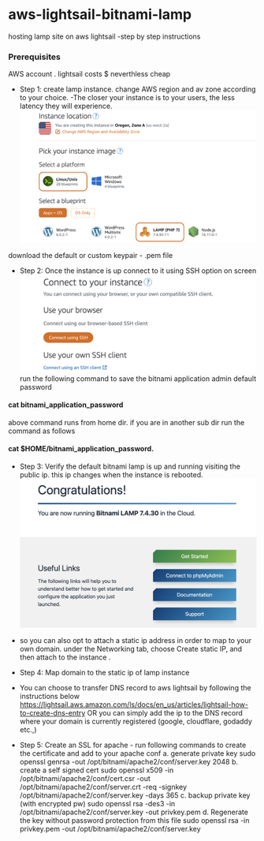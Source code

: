 # aws-lightsail-bitnami-lamp
hosting lamp site on aws lightsail -step by step instructions
### Prerequisites
AWS account . lightsail costs $ neverthless cheap

- Step 1: create lamp instance. change AWS region and av zone according to your choice. -The closer your instance is to your users, the less latency they will experience.
![AWS Lightsail](/images/img1.png?raw=true "AWS Lightsail")

download the default or custom keypair - .pem file

- Step 2: Once the instance is up connect to it using SSH option on screen 
![SSH ](/images/img2.png?raw=true "SSH")
run the following command to save the bitnami application admin default password
#### cat bitnami_application_password
above command runs from home dir. if you are in another sub dir run the command as follows 
#### cat $HOME/bitnami_application_password.


- Step 3: Verify the default bitnami lamp is up and running visiting the public ip. this ip changes when the instance is rebooted. 
![lamp ](/images/img3.png?raw=true "lamp")
- so you can also opt to attach a static ip address in order to map to your own domain. under the Networking tab, choose Create static IP, and then attach to the instance .

- Step 4: Map domain to the static ip of lamp instance 
- You can choose to transfer DNS record to aws lightsail by following the instructions below
https://lightsail.aws.amazon.com/ls/docs/en_us/articles/lightsail-how-to-create-dns-entry
OR you can simply add the ip to the DNS record where your domain is currently registered (google, cloudflare, godaddy etc.,)
- Step 5: Create an SSL for apache - run following commands to create the certificate and add to your apache conf
a. generate private key
sudo openssl genrsa -out /opt/bitnami/apache2/conf/server.key 2048
b. create a self signed cert
sudo openssl x509 -in /opt/bitnami/apache2/conf/cert.csr -out /opt/bitnami/apache2/conf/server.crt -req -signkey /opt/bitnami/apache2/conf/server.key -days 365
c. backup private key (with encrypted pw)
sudo openssl rsa -des3 -in /opt/bitnami/apache2/conf/server.key -out privkey.pem
d. Regenerate the key without password protection from this file 
sudo openssl rsa -in privkey.pem -out /opt/bitnami/apache2/conf/server.key




